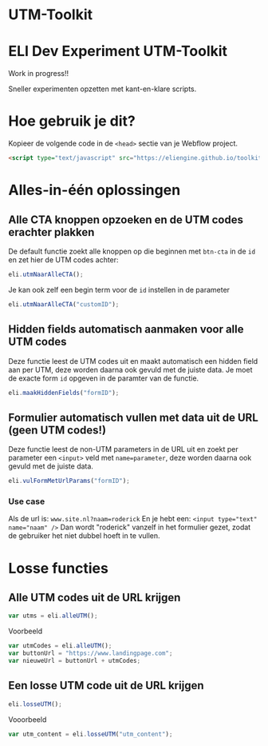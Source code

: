 # UTM-Toolkit
# ELI Dev Experiment UTM-Toolkit
Work in progress!!

Sneller experimenten opzetten met kant-en-klare scripts.

# Hoe gebruik je dit?

Kopieer de volgende code in de `<head>` sectie van je Webflow project.

``` html
<script type="text/javascript" src="https://eliengine.github.io/toolkit/elitoolkit.js"></script>
```

# Alles-in-één oplossingen

## Alle CTA knoppen opzoeken en de UTM codes erachter plakken

De default functie zoekt alle knoppen op die beginnen met `btn-cta` in de `id` en zet hier de UTM codes achter:

```javascript
eli.utmNaarAlleCTA();
````

Je kan ook zelf een begin term voor de `id` instellen in de parameter
```javascript
eli.utmNaarAlleCTA("customID");
````

## Hidden fields automatisch aanmaken voor alle UTM codes 

Deze functie leest de UTM codes uit en maakt automatisch een hidden field aan per UTM, deze worden daarna ook gevuld met de juiste data.
Je moet de exacte form `id` opgeven in de paramter van de functie.
```javascript
eli.maakHiddenFields("formID");
```

## Formulier automatisch vullen met data uit de URL (geen UTM codes!)
Deze functie leest de non-UTM parameters in de URL uit en zoekt per parameter een `<input>` veld met `name=parameter`, deze worden daarna ook gevuld met de juiste data.
```javascript
eli.vulFormMetUrlParams("formID");
```

### Use case
Als de url is: `www.site.nl?naam=roderick`
En je hebt een: `<input type="text" name="naam" />`
Dan wordt "roderick" vanzelf in het formulier gezet, zodat de gebruiker het niet dubbel hoeft in te vullen.

# Losse functies

## Alle UTM codes uit de URL krijgen

```javascript
var utms = eli.alleUTM();
```

Voorbeeld

```javascript
var utmCodes = eli.alleUTM();
var buttonUrl = "https://www.landingpage.com";
var nieuweUrl = buttonUrl + utmCodes;
```

## Een losse UTM code uit de URL krijgen

```javascript
eli.losseUTM();
```

Vooorbeeld
```javascript
var utm_content = eli.losseUTM("utm_content");
```
